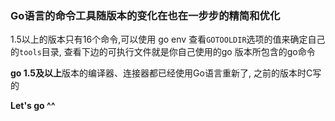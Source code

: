 ### Go语言的命令工具随版本的变化在也在一步步的精简和优化

1.5以上的版本只有16个命令,可以使用 go env 查看`GOTOOLDIR`选项的值来确定自己的`tools`目录, 查看下边的可执行文件就是你自己使用的go 版本所包含的go命令

**go 1.5及以上**版本的编译器、连接器都已经使用Go语言重新了, 之前的版本时C写的

**Let's go ^^**
